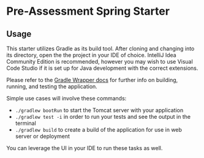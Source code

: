 # Pre-Assessment Spring Starter

## Usage
This starter utilizes Gradle as its build tool. After cloning and changing into its directory, open the the project in your IDE of choice. IntelliJ Idea Community Edition is recommended, however you may wish to use Visual Code Studio if it is set up for Java development with the correct extensions.

Please refer to the [Gradle Wrapper docs](https://docs.gradle.org/current/userguide/gradle_wrapper.html) for further info on building, running, and testing the application.

Simple use cases will involve these commands:
- `./gradlew bootRun` to start the Tomcat server with your application
- `./gradlew test -i` in order to run your tests and see the output in the terminal
- `./gradlew build` to create a build of the application for use in web server or deployment

You can leverage the UI in your IDE to run these tasks as well.  
